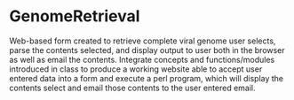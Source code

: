 # GenomeRetrieval

Web-based form created to retrieve complete viral genome user selects, parse the contents selected, and display output to user both in the browser as well as email the contents. Integrate concepts and functions/modules introduced in class to produce a working website able to accept user entered data into a form and execute a perl program, which will display the contents select and email those contents to the user entered email.
